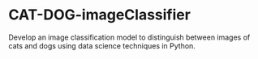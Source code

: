# CAT-DOG-imageClassifier
Develop an image classification model to distinguish between images of cats and dogs using data science techniques in Python.

